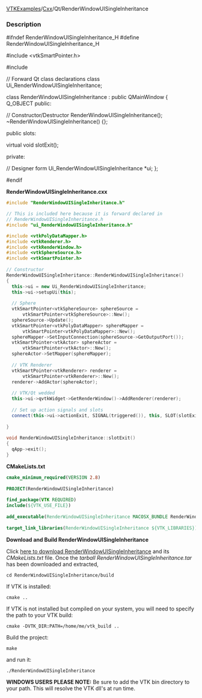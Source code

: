 [VTKExamples](Home)/[Cxx](Cxx)/Qt/RenderWindowUISingleInheritance

### Description
<source lang="cpp">
#ifndef RenderWindowUISingleInheritance_H
#define RenderWindowUISingleInheritance_H
 
#include <vtkSmartPointer.h>

#include <QMainWindow>
 
// Forward Qt class declarations
class Ui_RenderWindowUISingleInheritance;
 
class RenderWindowUISingleInheritance : public QMainWindow
{
  Q_OBJECT
public:
 
  // Constructor/Destructor
  RenderWindowUISingleInheritance(); 
  ~RenderWindowUISingleInheritance() {};
 
public slots:
 
  virtual void slotExit();

private:
 
  // Designer form
  Ui_RenderWindowUISingleInheritance *ui;
};
 
#endif
</source>

**RenderWindowUISingleInheritance.cxx**
```c++
#include "RenderWindowUISingleInheritance.h"

// This is included here because it is forward declared in
// RenderWindowUISingleInheritance.h
#include "ui_RenderWindowUISingleInheritance.h"

#include <vtkPolyDataMapper.h>
#include <vtkRenderer.h>
#include <vtkRenderWindow.h>
#include <vtkSphereSource.h>
#include <vtkSmartPointer.h>
 
// Constructor
RenderWindowUISingleInheritance::RenderWindowUISingleInheritance() 
{
  this->ui = new Ui_RenderWindowUISingleInheritance;
  this->ui->setupUi(this);
 
  // Sphere
  vtkSmartPointer<vtkSphereSource> sphereSource = 
      vtkSmartPointer<vtkSphereSource>::New();
  sphereSource->Update();
  vtkSmartPointer<vtkPolyDataMapper> sphereMapper =
      vtkSmartPointer<vtkPolyDataMapper>::New();
  sphereMapper->SetInputConnection(sphereSource->GetOutputPort());
  vtkSmartPointer<vtkActor> sphereActor = 
      vtkSmartPointer<vtkActor>::New();
  sphereActor->SetMapper(sphereMapper);
 
  // VTK Renderer
  vtkSmartPointer<vtkRenderer> renderer = 
      vtkSmartPointer<vtkRenderer>::New();
  renderer->AddActor(sphereActor);
 
  // VTK/Qt wedded
  this->ui->qvtkWidget->GetRenderWindow()->AddRenderer(renderer);
 
  // Set up action signals and slots
  connect(this->ui->actionExit, SIGNAL(triggered()), this, SLOT(slotExit()));
 
}
 
void RenderWindowUISingleInheritance::slotExit() 
{
  qApp->exit();
}
```
**CMakeLists.txt**
```cmake
cmake_minimum_required(VERSION 2.8)
 
PROJECT(RenderWindowUISingleInheritance)
 
find_package(VTK REQUIRED)
include(${VTK_USE_FILE})
 
add_executable(RenderWindowUISingleInheritance MACOSX_BUNDLE RenderWindowUISingleInheritance.cxx)
 
target_link_libraries(RenderWindowUISingleInheritance ${VTK_LIBRARIES})
```

**Download and Build RenderWindowUISingleInheritance**

Click [here to download RenderWindowUISingleInheritance](https://github.com/lorensen/VTKWikiExamplesTarballs/raw/master/RenderWindowUISingleInheritance.tar) and its *CMakeLists.txt* file.
Once the *tarball RenderWindowUISingleInheritance.tar* has been downloaded and extracted,
```
cd RenderWindowUISingleInheritance/build 
```
If VTK is installed:
```
cmake ..
```
If VTK is not installed but compiled on your system, you will need to specify the path to your VTK build:
```
cmake -DVTK_DIR:PATH=/home/me/vtk_build ..
```
Build the project:
```
make
```
and run it:
```
./RenderWindowUISingleInheritance
```
**WINDOWS USERS PLEASE NOTE:** Be sure to add the VTK bin directory to your path. This will resolve the VTK dll's at run time.

